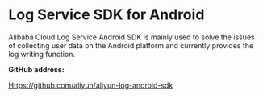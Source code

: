 # Log Service SDK for Android

Alibaba Cloud Log Service Android SDK is mainly used to solve the issues of collecting user data on the Android platform and currently provides the log writing function.

**GitHub address:**

[Https://github.com/aliyun/aliyun-log-android-sdk](https://github.com/aliyun/aliyun-log-android-sdk)

